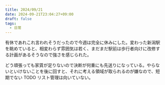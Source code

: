 ```yaml
---
title: 2024/09/21
date: 2024-09-21T23:04:27+09:00
draft: false
tags:
  - 日常
---
```


有休であれこれ言われそうだったので今週は完全に休みにした。変わった新潟駅を眺めていると、相変わらず雰囲気は若く、まだまだ駅前は歩行者向けに改修する計画があるそうなので強さを感じられた。

どう頑張っても家賃が足りないので決断が何重にも先送りになっている。やらないといけないことを後に回すと、それに考える領域が取られるのが嫌なので、短期でない TODO リスト管理は向いていない。
